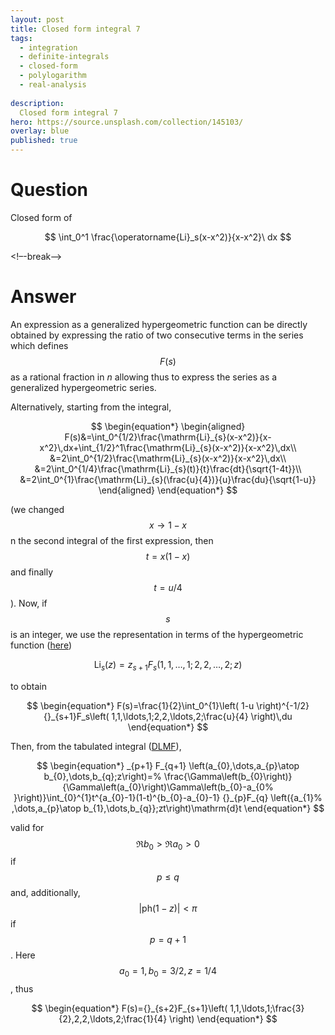```yaml
---
layout: post
title: Closed form integral 7
tags:
  - integration   
  - definite-integrals
  - closed-form
  - polylogarithm
  - real-analysis
  
description:  
  Closed form integral 7
hero: https://source.unsplash.com/collection/145103/
overlay: blue
published: true
---
```



# Question

Closed form of 

$$
\int_0^1 \frac{\operatorname{Li}_s(x-x^2)}{x-x^2}\ dx
$$

<!–-break-–>

# Answer

An expression as a generalized hypergeometric function can be directly obtained by expressing the ratio 
of two consecutive terms in the series which defines $$F(s)$$ as a rational fraction in $n$ allowing thus 
to express the series as a generalized hypergeometric series. 

Alternatively, starting from the integral, 

$$
\begin{equation*}
\begin{aligned}
   F(s)&=\int_0^{1/2}\frac{\mathrm{Li}_{s}(x-x^2)}{x-x^2}\,dx+\int_{1/2}^1\frac{\mathrm{Li}_{s}(x-x^2)}{x-x^2}\,dx\\
   &=2\int_0^{1/2}\frac{\mathrm{Li}_{s}(x-x^2)}{x-x^2}\,dx\\
   &=2\int_0^{1/4}\frac{\mathrm{Li}_{s}(t)}{t}\frac{dt}{\sqrt{1-4t}}\\
   &=2\int_0^{1}\frac{\mathrm{Li}_{s}(\frac{u}{4})}{u}\frac{du}{\sqrt{1-u}}
\end{aligned}
\end{equation*}
$$

(we changed $$x\to 1-x$$ n the second integral of the first expression, then $$t=x(1-x)$$ and 
finally $$t=u/4$$). Now, if $$s$$ is an integer, we use the  representation in terms of the hypergeometric 
function ([here](https://en.wikipedia.org/wiki/Polylogarithm#Series_representations))

$$
\begin{equation*}
 \mathrm{Li}_s(z)=z_{s+1} F_s\left( 1,1,\ldots,1;2,2,\ldots,2;z \right)
\end{equation*} 
$$

to obtain

$$
\begin{equation*}
 F(s)=\frac{1}{2}\int_0^{1}\left( 1-u \right)^{-1/2}{}_{s+1}F_s\left( 1,1,\ldots,1;2,2,\ldots,2;\frac{u}{4} \right)\,du
\end{equation*} 
$$

Then, from the tabulated integral ([DLMF](https://dlmf.nist.gov/16.5.E2)),

$$
\begin{equation*}
 _{p+1} F_{q+1} \left(a_{0},\dots,a_{p}\atop b_{0},\dots,b_{q};z\right)=%
\frac{\Gamma\left(b_{0}\right)}{\Gamma\left(a_{0}\right)\Gamma\left(b_{0}-a_{0%
}\right)}\int_{0}^{1}t^{a_{0}-1}(1-t)^{b_{0}-a_{0}-1}   {}_{p}F_{q} \left({a_{1}%
,\dots,a_{p}\atop b_{1},\dots,b_{q}};zt\right)\mathrm{d}t
\end{equation*} 
$$

valid for $$\Re b_0>\Re a_0>0$$ if $$p\le q$$ and, additionally, $$\left|\mathrm{ph}(1-z)\right|<\pi$$
 if $$p=q+1$$. Here $$a_0=1,b_0=3/2,z=1/4$$, thus
 
 $$
\begin{equation*}
 F(s)={}_{s+2}F_{s+1}\left( 1,1,\ldots,1;\frac{3}{2},2,2,\ldots,2;\frac{1}{4} \right)
\end{equation*} 
$$